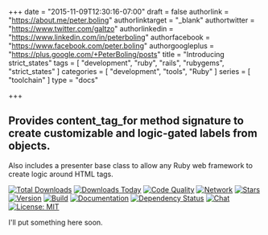 +++
date = "2015-11-09T12:30:16-07:00"
draft = false
authorlink = "https://about.me/peter.boling"
authorlinktarget = "_blank"
authortwitter = "https://www.twitter.com/galtzo"
authorlinkedin = "https://www.linkedin.com/in/peterboling"
authorfacebook = "https://www.facebook.com/peter.boling"
authorgoogleplus = "https://plus.google.com/+PeterBoling/posts"
title = "Introducing strict_states"
tags = [ "development", "ruby", "rails", "rubygems", "strict_states" ]
categories = [ "development", "tools", "Ruby" ]
series = [ "toolchain" ]
type = "docs"

+++

## Provides content_tag_for method signature to create customizable and logic-gated labels from objects.

Also includes a presenter base class to allow any Ruby web framework to create logic around HTML tags.

[![Total Downloads](https://img.shields.io/gem/rt/strict_states.svg)](https://github.com/pboling/strict_states)
[![Downloads Today](https://img.shields.io/gem/rd/strict_states.svg)](https://github.com/pboling/strict_states)
[![Code Quality](https://img.shields.io/codeclimate/github/pboling/strict_states.svg)](https://codeclimate.com/github/pboling/strict_states)
[![Network](https://img.shields.io/github/forks/pboling/strict_states.svg?style=social)](https://github.com/pboling/strict_states/network)
[![Stars](https://img.shields.io/github/stars/pboling/strict_states.svg?style=social)](https://github.com/pboling/strict_states/stargazers)
[![Version](https://img.shields.io/gem/v/strict_states.svg)](https://rubygems.org/gems/strict_states)
[![Build](https://img.shields.io/travis/pboling/strict_states.svg)](https://travis-ci.org/pboling/strict_states)
[![Documentation](http://inch-ci.org/github/pboling/strict_states.svg)](http://inch-ci.org/github/pboling/strict_states)
[![Dependency Status](https://gemnasium.com/pboling/strict_states.svg)](https://gemnasium.com/pboling/strict_states)
[![Chat](https://img.shields.io/gitter/room/pboling/strict_states.svg)](https://gitter.im/pboling/strict_states)
[![License: MIT](https://img.shields.io/badge/License-MIT-green.svg)](https://opensource.org/licenses/MIT)

I'll put something here soon.
